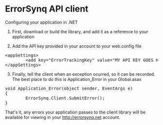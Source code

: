 ErrorSynq API client
=========

Configuring your application in .NET

1. First, download or build the library, and add it as a reference to your application

2. Add the API key provided in your account to your web.config file
<pre>
&lt;appSettings>
        &lt;add key="ErrorTrackingKey" value="MY API KEY GOES HERE" />
&lt;/appSettings>
</pre>
3. Finally, tell the client when an exception ocurred, so it can be recorded. The best place to do this is Application_Error in your Global.asax
<pre>
void Application_Error(object sender, EventArgs e)
{
        ErrorSynq.Client.SubmitError();
}
</pre>


That's it, any errors your application passes to the client library will be available for viewing in your http://errorsynq.net account.
